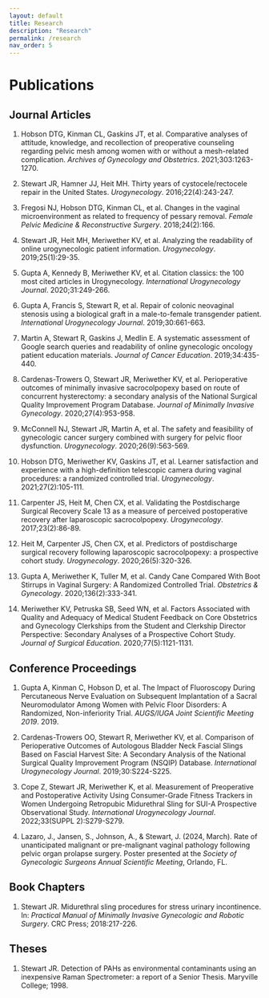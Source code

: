 ```yaml
---
layout: default
title: Research
description: "Research"
permalink: /research
nav_order: 5
---
```


# Publications

## Journal Articles

1. Hobson DTG, Kinman CL, Gaskins JT, et al. Comparative analyses of attitude, knowledge, and recollection of preoperative counseling regarding pelvic mesh among women with or without a mesh-related complication. *Archives of Gynecology and Obstetrics*. 2021;303:1263-1270.

2. Stewart JR, Hamner JJ, Heit MH. Thirty years of cystocele/rectocele repair in the United States. *Urogynecology*. 2016;22(4):243-247.

3. Fregosi NJ, Hobson DTG, Kinman CL, et al. Changes in the vaginal microenvironment as related to frequency of pessary removal. *Female Pelvic Medicine & Reconstructive Surgery*. 2018;24(2):166.

4. Stewart JR, Heit MH, Meriwether KV, et al. Analyzing the readability of online urogynecologic patient information. *Urogynecology*. 2019;25(1):29-35.

5. Gupta A, Kennedy B, Meriwether KV, et al. Citation classics: the 100 most cited articles in Urogynecology. *International Urogynecology Journal*. 2020;31:249-266.

6. Gupta A, Francis S, Stewart R, et al. Repair of colonic neovaginal stenosis using a biological graft in a male-to-female transgender patient. *International Urogynecology Journal*. 2019;30:661-663.

7. Martin A, Stewart R, Gaskins J, Medlin E. A systematic assessment of Google search queries and readability of online gynecologic oncology patient education materials. *Journal of Cancer Education*. 2019;34:435-440.

8. Cardenas-Trowers O, Stewart JR, Meriwether KV, et al. Perioperative outcomes of minimally invasive sacrocolpopexy based on route of concurrent hysterectomy: a secondary analysis of the National Surgical Quality Improvement Program Database. *Journal of Minimally Invasive Gynecology*. 2020;27(4):953-958.

9. McConnell NJ, Stewart JR, Martin A, et al. The safety and feasibility of gynecologic cancer surgery combined with surgery for pelvic floor dysfunction. *Urogynecology*. 2020;26(9):563-569.

10. Hobson DTG, Meriwether KV, Gaskins JT, et al. Learner satisfaction and experience with a high-definition telescopic camera during vaginal procedures: a randomized controlled trial. *Urogynecology*. 2021;27(2):105-111.

11. Carpenter JS, Heit M, Chen CX, et al. Validating the Postdischarge Surgical Recovery Scale 13 as a measure of perceived postoperative recovery after laparoscopic sacrocolpopexy. *Urogynecology*. 2017;23(2):86-89.

12. Heit M, Carpenter JS, Chen CX, et al. Predictors of postdischarge surgical recovery following laparoscopic sacrocolpopexy: a prospective cohort study. *Urogynecology*. 2020;26(5):320-326.

13. Gupta A, Meriwether K, Tuller M, et al. Candy Cane Compared With Boot Stirrups in Vaginal Surgery: A Randomized Controlled Trial. *Obstetrics & Gynecology*. 2020;136(2):333-341.

14. Meriwether KV, Petruska SB, Seed WN, et al. Factors Associated with Quality and Adequacy of Medical Student Feedback on Core Obstetrics and Gynecology Clerkships from the Student and Clerkship Director Perspective: Secondary Analyses of a Prospective Cohort Study. *Journal of Surgical Education*. 2020;77(5):1121-1131.

## Conference Proceedings

1. Gupta A, Kinman C, Hobson D, et al. The Impact of Fluoroscopy During Percutaneous Nerve Evaluation on Subsequent Implantation of a Sacral Neuromodulator Among Women with Pelvic Floor Disorders: A Randomized, Non-inferiority Trial. *AUGS/IUGA Joint Scientific Meeting 2019*. 2019.

2. Cardenas-Trowers OO, Stewart R, Meriwether KV, et al. Comparison of Perioperative Outcomes of Autologous Bladder Neck Fascial Slings Based on Fascial Harvest Site: A Secondary Analysis of the National Surgical Quality Improvement Program (NSQIP) Database. *International Urogynecology Journal*. 2019;30:S224-S225.

3. Cope Z, Stewart JR, Meriwether K, et al. Measurement of Preoperative and Postoperative Activity Using Consumer-Grade Fitness Trackers in Women Undergoing Retropubic Midurethral Sling for SUI-A Prospective Observational Study. *International Urogynecology Journal*. 2022;33(SUPPL 2):S279-S279.

4. Lazaro, J., Jansen, S., Johnson, A., & Stewart, J. (2024, March). Rate of unanticipated malignant or pre-malignant vaginal pathology following pelvic organ prolapse surgery. Poster presented at the *Society of Gynecologic Surgeons Annual Scientific Meeting*, Orlando, FL.

## Book Chapters

1. Stewart JR. Midurethral sling procedures for stress urinary incontinence. In: *Practical Manual of Minimally Invasive Gynecologic and Robotic Surgery*. CRC Press; 2018:217-226.

## Theses

1. Stewart JR. Detection of PAHs as environmental contaminants using an inexpensive Raman Spectrometer: a report of a Senior Thesis. Maryville College; 1998.